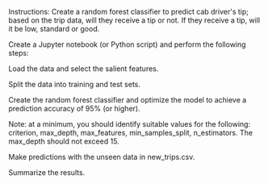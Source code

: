 Instructions:
Create a random forest classifier to predict cab driver's tip; based on the trip data, will they receive a tip or not. If they receive a tip, will it be low, standard or good.

Create a Jupyter notebook (or Python script) and perform the following steps:

Load the data and select the salient features.

Split the data into training and test sets.

Create the random forest classifier and optimize the model to achieve a prediction accuracy of 95% (or higher).

Note: at a minimum, you should identify suitable values for the following: criterion, max_depth, max_features, min_samples_split, n_estimators. The max_depth should not exceed 15.

Make predictions with the unseen data in new_trips.csv.

Summarize the results.



